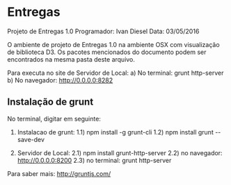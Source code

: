 # Entregas

Projeto de Entregas 1.0
Programador: Ivan Diesel
Data: 03/05/2016


O ambiente de projeto de Entregas 1.0 na ambiente OSX com visualização de biblioteca D3.
Os pacotes mencionados do documento podem ser encontrados na mesma pasta deste arquivo.

Para executa no site de Servidor de Local:
    a) No terminal: grunt http-server
    b) No navegador: http://0.0.0.0:8282


Instalação de grunt
--------------------
No terminal, digitar em seguinte:
1) Instalacao de grunt:
  1.1) npm install -g grunt-cli
  1.2) npm install grunt --save-dev


2) Servidor de Local:
  2.1) npm install grunt-http-server
  2.2) no navegador: http://0.0.0.0:8200
  2.3) no terminal: grunt http-server

Para saber mais: http://gruntjs.com/

